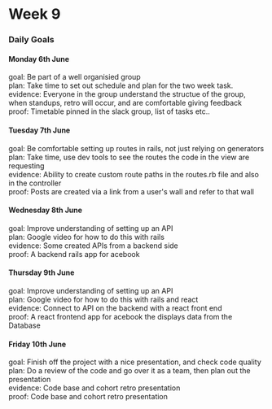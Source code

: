 # Week 9

### Daily Goals

#### Monday 6th June

goal: Be part of a well organisied group </br>
plan: Take time to set out schedule and plan for the two week task. </br>
evidence: Everyone in the group understand the structue of the group, when standups, retro will occur, and are comfortable giving feedback </br>
proof: Timetable pinned in the slack group, list of tasks etc.. </br>

#### Tuesday 7th June

goal: Be comfortable setting up routes in rails, not just relying on generators </br>
plan: Take time, use dev tools to see the routes the code in the view are requesting </br>
evidence: Ability to create custom route paths in the routes.rb file and also in the controller </br>
proof: Posts are created via a link from a user's wall and refer to that wall </br>


#### Wednesday 8th June

goal: Improve understanding of setting up an API </br>
plan: Google video for how to do this with rails </br>
evidence: Some created APIs from a backend side </br>
proof: A backend rails app for acebook </br>

#### Thursday 9th June

goal: Improve understanding of setting up an API </br>
plan: Google video for how to do this with rails and react </br>
evidence: Connect to API on the backend with a react front end </br>
proof: A react frontend app for acebook the displays data from the Database </br>


#### Friday 10th June

goal: Finish off the project with a nice presentation, and check code quality </br>
plan: Do a review of the code and go over it as a team, then plan out the presentation </br>
evidence: Code base and cohort retro presentation </br>
proof: Code base and cohort retro presentation </br>
